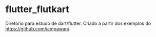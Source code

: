 # flutter_flutkart
Diretório para estudo de dart/flutter. Criado a partir dos exemplos do https://github.com/iampawan/.
